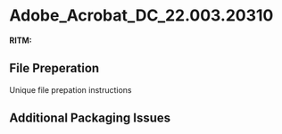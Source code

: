 # Adobe_Acrobat_DC_22.003.20310
**RITM:** 

## File Preperation
Unique file prepation instructions

## Additional Packaging Issues
